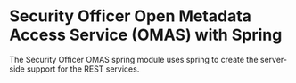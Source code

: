 <!-- SPDX-License-Identifier: CC-BY-4.0 -->
<!-- Copyright Contributors to the ODPi Egeria project. -->

# Security Officer Open Metadata Access Service (OMAS) with Spring

The Security Officer OMAS spring module uses spring to create the server-side support for the REST services.